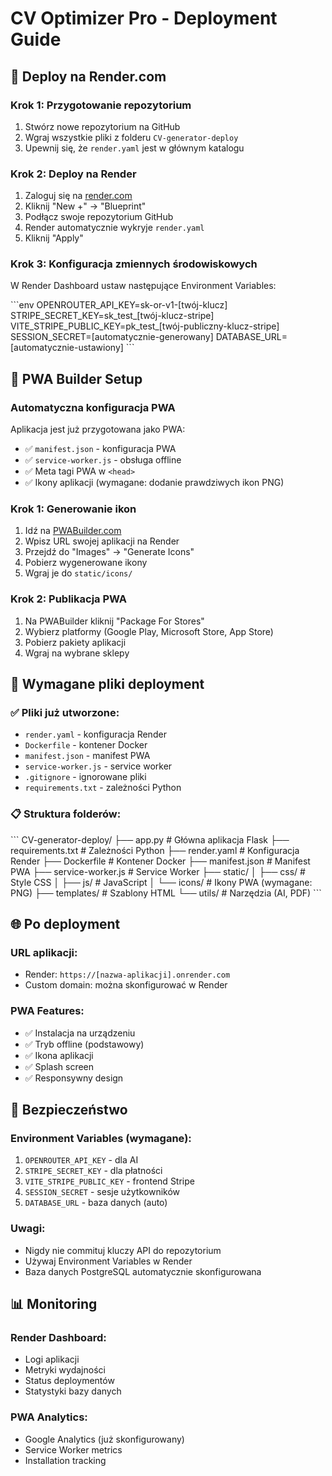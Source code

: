 # CV Optimizer Pro - Deployment Guide

## 🚀 Deploy na Render.com

### Krok 1: Przygotowanie repozytorium
1. Stwórz nowe repozytorium na GitHub
2. Wgraj wszystkie pliki z folderu `CV-generator-deploy`
3. Upewnij się, że `render.yaml` jest w głównym katalogu

### Krok 2: Deploy na Render
1. Zaloguj się na [render.com](https://render.com)
2. Kliknij "New +" → "Blueprint"
3. Podłącz swoje repozytorium GitHub
4. Render automatycznie wykryje `render.yaml`
5. Kliknij "Apply"

### Krok 3: Konfiguracja zmiennych środowiskowych
W Render Dashboard ustaw następujące Environment Variables:

\`\`\`env
OPENROUTER_API_KEY=sk-or-v1-[twój-klucz]
STRIPE_SECRET_KEY=sk_test_[twój-klucz-stripe]
VITE_STRIPE_PUBLIC_KEY=pk_test_[twój-publiczny-klucz-stripe]
SESSION_SECRET=[automatycznie-generowany]
DATABASE_URL=[automatycznie-ustawiony]
\`\`\`

## 📱 PWA Builder Setup

### Automatyczna konfiguracja PWA
Aplikacja jest już przygotowana jako PWA:
- ✅ `manifest.json` - konfiguracja PWA
- ✅ `service-worker.js` - obsługa offline
- ✅ Meta tagi PWA w `<head>`
- ✅ Ikony aplikacji (wymagane: dodanie prawdziwych ikon PNG)

### Krok 1: Generowanie ikon
1. Idź na [PWABuilder.com](https://pwabuilder.com)
2. Wpisz URL swojej aplikacji na Render
3. Przejdź do "Images" → "Generate Icons"
4. Pobierz wygenerowane ikony
5. Wgraj je do `static/icons/`

### Krok 2: Publikacja PWA
1. Na PWABuilder kliknij "Package For Stores"
2. Wybierz platformy (Google Play, Microsoft Store, App Store)
3. Pobierz pakiety aplikacji
4. Wgraj na wybrane sklepy

## 🔧 Wymagane pliki deployment

### ✅ Pliki już utworzone:
- `render.yaml` - konfiguracja Render
- `Dockerfile` - kontener Docker
- `manifest.json` - manifest PWA
- `service-worker.js` - service worker
- `.gitignore` - ignorowane pliki
- `requirements.txt` - zależności Python

### 📋 Struktura folderów:
\`\`\`
CV-generator-deploy/
├── app.py              # Główna aplikacja Flask
├── requirements.txt    # Zależności Python
├── render.yaml        # Konfiguracja Render
├── Dockerfile         # Kontener Docker
├── manifest.json      # Manifest PWA
├── service-worker.js  # Service Worker
├── static/
│   ├── css/           # Style CSS
│   ├── js/            # JavaScript
│   └── icons/         # Ikony PWA (wymagane: PNG)
├── templates/         # Szablony HTML
└── utils/             # Narzędzia (AI, PDF)
\`\`\`

## 🌐 Po deployment

### URL aplikacji:
- Render: `https://[nazwa-aplikacji].onrender.com`
- Custom domain: można skonfigurować w Render

### PWA Features:
- ✅ Instalacja na urządzeniu
- ✅ Tryb offline (podstawowy)
- ✅ Ikona aplikacji
- ✅ Splash screen
- ✅ Responsywny design

## 🔐 Bezpieczeństwo

### Environment Variables (wymagane):
1. `OPENROUTER_API_KEY` - dla AI
2. `STRIPE_SECRET_KEY` - dla płatności
3. `VITE_STRIPE_PUBLIC_KEY` - frontend Stripe
4. `SESSION_SECRET` - sesje użytkowników
5. `DATABASE_URL` - baza danych (auto)

### Uwagi:
- Nigdy nie commituj kluczy API do repozytorium
- Używaj Environment Variables w Render
- Baza danych PostgreSQL automatycznie skonfigurowana

## 📊 Monitoring

### Render Dashboard:
- Logi aplikacji
- Metryki wydajności
- Status deploymentów
- Statystyki bazy danych

### PWA Analytics:
- Google Analytics (już skonfigurowany)
- Service Worker metrics
- Installation tracking
